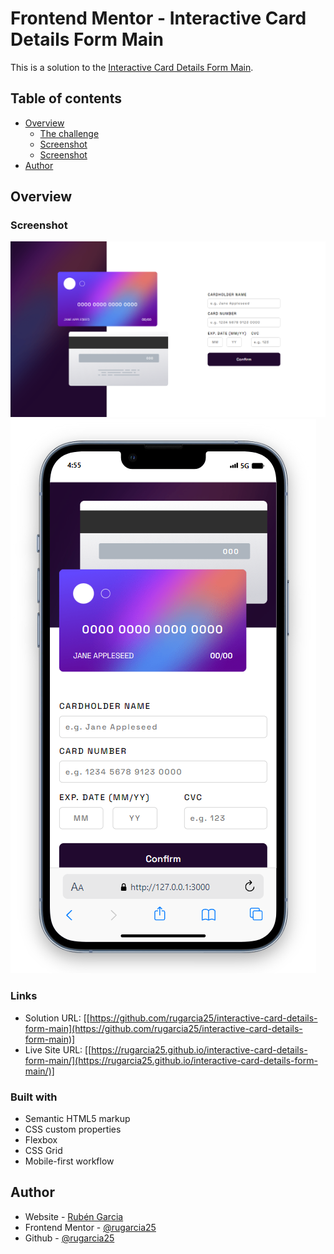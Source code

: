 # Frontend Mentor - Interactive Card Details Form Main

This is a solution to the [Interactive Card Details Form Main](https://www.frontendmentor.io/challenges/interactive-card-details-form-XpS8cKZDWw). 

## Table of contents

- [Overview](#overview)
  - [The challenge](https://www.frontendmentor.io/challenges/interactive-card-details-form-XpS8cKZDWw)
  - [Screenshot](./images/web.png)
  - [Screenshot](./images/mobile.png)
- [Author](#author)

## Overview

### Screenshot

![](./images/web.png)
![](./images/mobile.png)

### Links

- Solution URL: [[https://github.com/rugarcia25/interactive-card-details-form-main](https://github.com/rugarcia25/interactive-card-details-form-main)] 
- Live Site URL: [[https://rugarcia25.github.io/interactive-card-details-form-main/](https://rugarcia25.github.io/interactive-card-details-form-main/)]

### Built with

- Semantic HTML5 markup
- CSS custom properties
- Flexbox
- CSS Grid
- Mobile-first workflow

## Author

- Website - [Rubén Garcia](https://rgdev.netlify.app/)
- Frontend Mentor - [@rugarcia25](https://www.frontendmentor.io/profile/rugarcia25)
- Github - [@rugarcia25](https://github.com/rugarcia25)